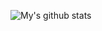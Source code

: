 ![My's github stats](https://github-readme-stats.vercel.app/api?username=LouisDo2108&show_icons=true)
